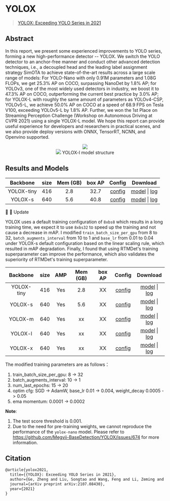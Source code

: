 # YOLOX

> [YOLOX: Exceeding YOLO Series in 2021](https://arxiv.org/abs/2107.08430)

<!-- [ALGORITHM] -->

## Abstract

In this report, we present some experienced improvements to YOLO series, forming a new high-performance detector -- YOLOX. We switch the YOLO detector to an anchor-free manner and conduct other advanced detection techniques, i.e., a decoupled head and the leading label assignment strategy SimOTA to achieve state-of-the-art results across a large scale range of models: For YOLO-Nano with only 0.91M parameters and 1.08G FLOPs, we get 25.3% AP on COCO, surpassing NanoDet by 1.8% AP; for YOLOv3, one of the most widely used detectors in industry, we boost it to 47.3% AP on COCO, outperforming the current best practice by 3.0% AP; for YOLOX-L with roughly the same amount of parameters as YOLOv4-CSP, YOLOv5-L, we achieve 50.0% AP on COCO at a speed of 68.9 FPS on Tesla V100, exceeding YOLOv5-L by 1.8% AP. Further, we won the 1st Place on Streaming Perception Challenge (Workshop on Autonomous Driving at CVPR 2021) using a single YOLOX-L model. We hope this report can provide useful experience for developers and researchers in practical scenes, and we also provide deploy versions with ONNX, TensorRT, NCNN, and Openvino supported.

<div align=center>
<img src="https://user-images.githubusercontent.com/40661020/144001736-9fb303dd-eac7-46b0-ad45-214cfa51e928.png"/>
</div>

<div align=center>
<img src="https://user-images.githubusercontent.com/27466624/211143387-004c6718-3d61-44c8-9406-f56b9238452a.jpg"/>
YOLOX-l model structure
</div>

## Results and Models

|  Backbone  | size | Mem (GB) | box AP |                                                  Config                                                  |                                                                                                                                    Download                                                                                                                                    |
| :--------: | :--: | :------: | :----: | :------------------------------------------------------------------------------------------------------: | :----------------------------------------------------------------------------------------------------------------------------------------------------------------------------------------------------------------------------------------------------------------------------: |
| YOLOX-tiny | 416  |   2.8    |  32.7  | [config](https://github.com/open-mmlab/mmyolo/tree/main/configs/yolox/yolox_tiny_fast_8xb8-300e_coco.py) | [model](https://download.openmmlab.com/mmyolo/v0/yolox/yolox_tiny_8xb8-300e_coco/yolox_tiny_8xb8-300e_coco_20220919_090908-0e40a6fc.pth) \| [log](https://download.openmmlab.com/mmyolo/v0/yolox/yolox_tiny_8xb8-300e_coco/yolox_tiny_8xb8-300e_coco_20220919_090908.log.json) |
|  YOLOX-s   | 640  |   5.6    |  40.8  |  [config](https://github.com/open-mmlab/mmyolo/tree/main/configs/yolox/yolox_s_fast_8xb8-300e_coco.py)   |       [model](https://download.openmmlab.com/mmyolo/v0/yolox/yolox_s_8xb8-300e_coco/yolox_s_8xb8-300e_coco_20220917_030738-d7e60cb2.pth) \| [log](https://download.openmmlab.com/mmyolo/v0/yolox/yolox_s_8xb8-300e_coco/yolox_s_8xb8-300e_coco_20220917_030738.log.json)       |

🥳 🚀 Update

YOLOX uses a default training configuration of `8xbs8` which results in a long training time, we expect it to use `8xbs32` to speed up the training and not cause a decrease in mAP. I modified `train_batch_size_per_gpu` from 8 to 32, `batch_augments_interval` from 10 to 1 and `base_lr` from 0.01 to 0.04 under YOLOX-s default configuration based on the linear scaling rule, which resulted in mAP degradation. Finally, I found that using RTMDet's training superparameter can improve the performance, which also validates the superiority of RTMDet's training superparameter.

|  Backbone  | size | AMP | Mem (GB) | box AP |                                                        Config                                                        |         Download         |
| :--------: | :--: | :-: | :------: | :----: | :------------------------------------------------------------------------------------------------------------------: | :----------------------: |
| YOLOX-tiny | 416  | Yes |   2.8    |   XX   | [config](https://github.com/open-mmlab/mmyolo/tree/main/configs/yolox/yolox_tiny_fast_8xb32-300e-rtmdet-hyp_coco.py) | [model](<>) \| [log](<>) |
|  YOLOX-s   | 640  | Yes |   5.6    |   XX   |  [config](https://github.com/open-mmlab/mmyolo/tree/main/configs/yolox/yolox_s_fast_8xb32-300e-rtmdet-hyp_coco.py)   | [model](<>) \| [log](<>) |
|  YOLOX-m   | 640  | Yes |    xx    |   XX   |  [config](https://github.com/open-mmlab/mmyolo/tree/main/configs/yolox/yolox_m_fast_8xb32-300e-rtmdet-hyp_coco.py)   | [model](<>) \| [log](<>) |
|  YOLOX-l   | 640  | Yes |    xx    |   XX   |  [config](https://github.com/open-mmlab/mmyolo/tree/main/configs/yolox/yolox_l_fast_8xb32-300e-rtmdet-hyp_coco.py)   | [model](<>) \| [log](<>) |
|  YOLOX-x   | 640  | Yes |    xx    |   XX   |  [config](https://github.com/open-mmlab/mmyolo/tree/main/configs/yolox/yolox_x_fast_8xb32-300e-rtmdet-hyp_coco.py)   | [model](<>) \| [log](<>) |

The modified training parameters are as follows：

1. train_batch_size_per_gpu: 8 -> 32
2. batch_augments_interval: 10 -> 1
3. num_last_epochs: 15 -> 20
4. optim cfg: SGD -> AdamW, base_lr 0.01 -> 0.004, weight_decay 0.0005 -> 0.05
5. ema momentum: 0.0001 -> 0.0002

**Note**:

1. The test score threshold is 0.001.
2. Due to the need for pre-training weights, we cannot reproduce the performance of the `yolox-nano` model. Please refer to https://github.com/Megvii-BaseDetection/YOLOX/issues/674 for more information.

## Citation

```latex
@article{yolox2021,
  title={{YOLOX}: Exceeding YOLO Series in 2021},
  author={Ge, Zheng and Liu, Songtao and Wang, Feng and Li, Zeming and Sun, Jian},
  journal={arXiv preprint arXiv:2107.08430},
  year={2021}
}
```
